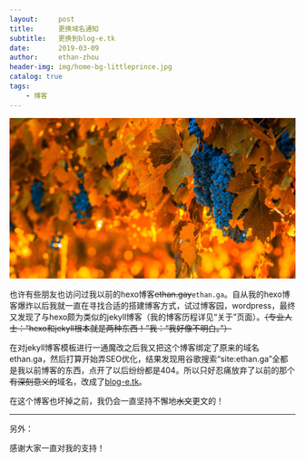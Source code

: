 ```yaml
---
layout:     post
title:      更换域名通知
subtitle:   更换到blog-e.tk
date:       2019-03-09
author:     ethan-zhou
header-img: img/home-bg-littleprince.jpg
catalog: true
tags:
    - 博客
---
```


![必应每日图片](/img/post-bg-graps.jpg)

也许有些朋友也访问过我以前的hexo博客~~ethan.gay~~`ethan.ga`。自从我的hexo博客爆炸以后我就一直在寻找合适的搭建博客方式，试过博客园，wordpress，最终又发现了与hexo颇为类似的jekyll博客（我的博客历程详见“关于”页面）。~~（专业人士：“hexo和jekyll根本就是两种东西！”我：“我好像不明白。”）~~

在对jekyll博客模板进行一通魔改之后我又把这个博客绑定了原来的域名ethan.ga，然后打算开始弄SEO优化，结果发现用谷歌搜索“site:ethan.ga”全都是我以前博客的东西，点开了以后纷纷都是404。所以只好忍痛放弃了以前的那个~~有深刻意义的~~域名，改成了[blog-e.tk](http://blog-e.tk/)。

在这个博客也坏掉之前，我仍会一直坚持不懈地~~水文~~更文的！

------

另外：

感谢大家一直对我的支持！
